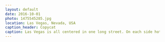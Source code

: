 ```yaml
---
layout: default
date: 2016-10-01
photo: 1475545285.jpg
location: Las Vegas, Nevada, USA
caption_header: Copycat
caption: Las Vegas is all centered in one long street. On each side hotels try to be more somptuous and appealing than the one in front of them. It also copies the most beautiful things in this world such as the Empire State Building, the Brooklyn bridge, the Eiffel Tower etc.
---
```

